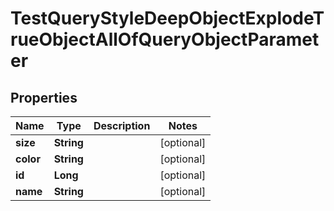 

# TestQueryStyleDeepObjectExplodeTrueObjectAllOfQueryObjectParameter


## Properties

| Name | Type | Description | Notes |
|------------ | ------------- | ------------- | -------------|
|**size** | **String** |  |  [optional] |
|**color** | **String** |  |  [optional] |
|**id** | **Long** |  |  [optional] |
|**name** | **String** |  |  [optional] |



